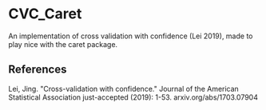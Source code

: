 # CVC_Caret
An implementation of cross validation with confidence (Lei 2019), made to play nice with the caret package.

## References
Lei, Jing. "Cross-validation with confidence." Journal of the American Statistical Association just-accepted (2019): 1-53.
arxiv.org/abs/1703.07904
